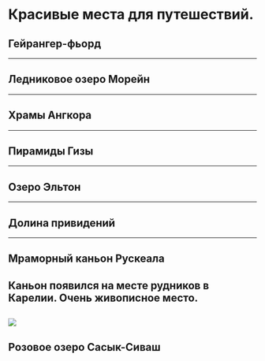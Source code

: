 # Красивые места для путешествий.

## **Гейрангер-фьорд**

---

## **Ледниковое озеро Морейн**


------

## **Храмы Ангкора**

---

## **Пирамиды Гизы**


----

## **Озеро Эльтон**


----
## **Долина привидений**

----

## **Мраморный каньон Рускеала**

Каньон появился на месте рудников в Карелии. Очень живописное место. 
---
![](https://thumb.tildacdn.com/tild3333-3237-4164-b963-623431646164/-/resize/960x/-/format/webp/shutterstock_1870650.jpg)
----
## **Розовое озеро Сасык-Сиваш**

